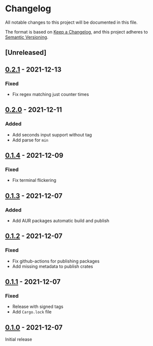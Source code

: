 # Changelog

All notable changes to this project will be documented in this file.

The format is based on [Keep a Changelog](https://keepachangelog.com/en/1.0.0/),
and this project adheres to [Semantic Versioning](https://semver.org/spec/v2.0.0.html).

## [Unreleased]

## [0.2.1](https://github.com/pando85/timer/tree/v0.2.1) - 2021-12-13

### Fixed

- Fix regex matching just counter times

## [0.2.0](https://github.com/pando85/timer/tree/v0.2.0) - 2021-12-11

### Added

- Add seconds input support without tag
- Add parse for `min`

## [0.1.4](https://github.com/pando85/timer/tree/v0.1.4) - 2021-12-09

### Fixed

- Fix terminal flickering

## [0.1.3](https://github.com/pando85/timer/tree/v0.1.3) - 2021-12-07

### Added

- Add AUR packages automatic build and publish

## [0.1.2](https://github.com/pando85/timer/tree/v0.1.2) - 2021-12-07

### Fixed

- Fix github-actions for publishing packages
- Add missing metadata to publish crates

## [0.1.1](https://github.com/pando85/timer/tree/v0.1.1) - 2021-12-07

### Fixed

- Release with signed tags
- Add `Cargo.lock` file

## [0.1.0](https://github.com/pando85/timer/tree/v0.1.0) - 2021-12-07

Initial release
